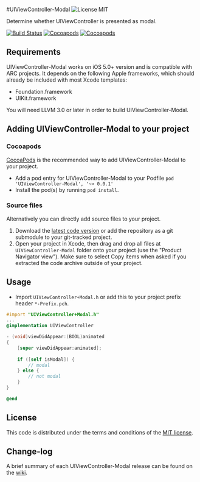#UIViewController-Modal ![License MIT](https://go-shields.herokuapp.com/license-MIT-blue.png)

Determine whether UIViewController is presented as modal.

[![Build Status](https://api.travis-ci.org/NZN/UIViewController-Modal.png)](https://api.travis-ci.org/NZN/UIViewController-Modal.png)
[![Cocoapods](https://cocoapod-badges.herokuapp.com/v/UIViewController-Modal/badge.png)](http://beta.cocoapods.org/?q=name%3Auiviewcontroller%20name%3Amodal%2A)
[![Cocoapods](https://cocoapod-badges.herokuapp.com/p/UIViewController-Modal/badge.png)](http://beta.cocoapods.org/?q=name%3Auiviewcontroller%20name%3Amodal%2A)

## Requirements

UIViewController-Modal works on iOS 5.0+ version and is compatible with ARC projects. It depends on the following Apple frameworks, which should already be included with most Xcode templates:

* Foundation.framework
* UIKit.framework

You will need LLVM 3.0 or later in order to build UIViewController-Modal.

## Adding UIViewController-Modal to your project

### Cocoapods

[CocoaPods](http://cocoapods.org) is the recommended way to add UIViewController-Modal to your project.

* Add a pod entry for UIViewController-Modal to your Podfile `pod 'UIViewController-Modal', '~> 0.0.1'`
* Install the pod(s) by running `pod install`.

### Source files

Alternatively you can directly add source files to your project.

1. Download the [latest code version](https://github.com/NZN/UIViewController-Modal/archive/master.zip) or add the repository as a git submodule to your git-tracked project.
2. Open your project in Xcode, then drag and drop all files at `UIViewController-Modal` folder onto your project (use the "Product Navigator view"). Make sure to select Copy items when asked if you extracted the code archive outside of your project.

## Usage

* Import `UIViewController+Modal.h` or add this to your project prefix header `*-Prefix.pch`.

```objective-c
#import "UIViewController+Modal.h"
...
@implementation UIViewController

- (void)viewDidAppear:(BOOL)animated
{
    [super viewDidAppear:animated];
    
    if ([self isModal]) {
        // modal
    } else {
        // not modal
    }
}

@end
```

## License

This code is distributed under the terms and conditions of the [MIT license](LICENSE).

## Change-log

A brief summary of each UIViewController-Modal release can be found on the [wiki](https://github.com/NZN/UIViewController-Modal/wiki/Change-log).
